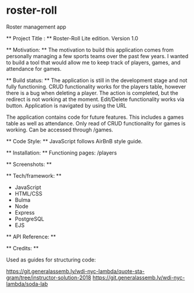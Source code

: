 # roster-roll
Roster management app

** Project Title : **
Roster-Roll Lite edition. Version 1.0

** Motivation: **
The motivation to build this application comes from personally managing a few sports teams over the past few years. I wanted to build a tool that would allow me to keep track of players, games, and attendance for games.

** Build status: **
The application is still in the development stage and not fully functioning. CRUD functionality works for the players table, however there is a bug when deleting a player. The action is completed, but the redirect is not working at the moment. Edit/Delete functionality works via button. Application is navigated by using the URL 

The application contains code for future features. This includes a games table as well as attendance. Only read of CRUD functionality for games is working. Can be accessed through /games.  

** Code Style: **
JavaScript follows AirBnB style guide.

** Installation: **
Functioning pages: /players

** Screenshots: **

** Tech/framework: **
- JavaScript
- HTML/CSS
- Bulma
- Node
- Express
- PostgreSQL
- EJS 

** API Reference: **

** Credits: **

Used as guides for structuring code:

https://git.generalassemb.ly/wdi-nyc-lambda/quote-sta-gram/tree/instructor-solution-2018
https://git.generalassemb.ly/wdi-nyc-lambda/soda-lab
